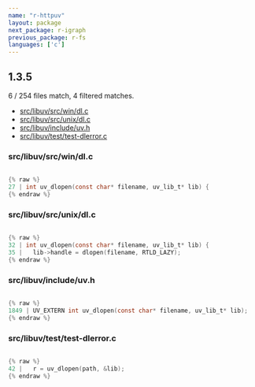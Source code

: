 ```yaml
---
name: "r-httpuv"
layout: package
next_package: r-igraph
previous_package: r-fs
languages: ['c']
---
```

## 1.3.5
6 / 254 files match, 4 filtered matches.

 - [src/libuv/src/win/dl.c](#srclibuvsrcwindlc)
 - [src/libuv/src/unix/dl.c](#srclibuvsrcunixdlc)
 - [src/libuv/include/uv.h](#srclibuvincludeuvh)
 - [src/libuv/test/test-dlerror.c](#srclibuvtesttest-dlerrorc)

### src/libuv/src/win/dl.c

```c

{% raw %}
27 | int uv_dlopen(const char* filename, uv_lib_t* lib) {
{% endraw %}

```
### src/libuv/src/unix/dl.c

```c

{% raw %}
32 | int uv_dlopen(const char* filename, uv_lib_t* lib) {
35 |   lib->handle = dlopen(filename, RTLD_LAZY);
{% endraw %}

```
### src/libuv/include/uv.h

```c

{% raw %}
1849 | UV_EXTERN int uv_dlopen(const char* filename, uv_lib_t* lib);
{% endraw %}

```
### src/libuv/test/test-dlerror.c

```c

{% raw %}
42 |   r = uv_dlopen(path, &lib);
{% endraw %}

```